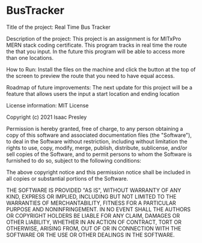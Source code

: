 # BusTracker

Title of the project: Real Time Bus Tracker

Description of the project: This project is an assignment is for MITxPro MERN stack coding certificate. This program tracks in real time the route the that you input. In the future this program will be able to access more than one locations.

How to Run: Install the files on the machine and click the button at the top of the screen to preview the route that you need to have equal access.

Roadmap of future improvements: The next update for this project will be a feature that allows users the input a start location and ending location 

License information: MIT License

Copyright (c) 2021 Isaac Presley

Permission is hereby granted, free of charge, to any person obtaining a copy
of this software and associated documentation files (the "Software"), to deal
in the Software without restriction, including without limitation the rights
to use, copy, modify, merge, publish, distribute, sublicense, and/or sell
copies of the Software, and to permit persons to whom the Software is
furnished to do so, subject to the following conditions:

The above copyright notice and this permission notice shall be included in all
copies or substantial portions of the Software.

THE SOFTWARE IS PROVIDED "AS IS", WITHOUT WARRANTY OF ANY KIND, EXPRESS OR
IMPLIED, INCLUDING BUT NOT LIMITED TO THE WARRANTIES OF MERCHANTABILITY,
FITNESS FOR A PARTICULAR PURPOSE AND NONINFRINGEMENT. IN NO EVENT SHALL THE
AUTHORS OR COPYRIGHT HOLDERS BE LIABLE FOR ANY CLAIM, DAMAGES OR OTHER
LIABILITY, WHETHER IN AN ACTION OF CONTRACT, TORT OR OTHERWISE, ARISING FROM,
OUT OF OR IN CONNECTION WITH THE SOFTWARE OR THE USE OR OTHER DEALINGS IN THE
SOFTWARE.
 
